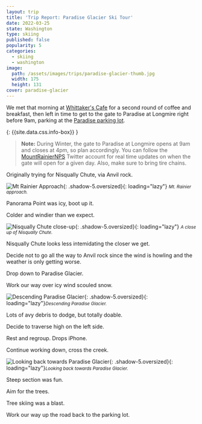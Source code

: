 ```yaml
---
layout: trip
title: 'Trip Report: Paradise Glacier Ski Tour'
date: 2022-03-25
state: Washington
type: skiing
published: false
popularity: 5
categories:
  - skiing
  - washington
image:
  path: /assets/images/trips/paradise-glacier-thumb.jpg
  width: 175
  height: 131
cover: paradise-glacier
---
```


We met that morning at [Whittaker's Cafe](https://whittakersbunkhouse.com/cafe/)
for a second round of coffee and breakfast, then left in time to get to the
gate to Paradise at Longmire right before 9am, parking at the
[Paradise parking lot](https://goo.gl/maps/AqXDswqnQBE8PTPC6).

{: {{site.data.css.info-box}} }
> **Note:** During Winter, the gate to Paradise at Longmire opens at 9am and
> closes at 4pm, so plan accordingly. You can follow the
> [MountRainierNPS](https://twitter.com/MountRainierNPS) Twitter account for
> real time updates on when the gate will open for a given day. Also, make sure
> to bring tire chains.

Originally trying for Nisqually Chute, via Anvil rock.

![Mt Rainier Approach](/assets/images/trips/paradise-glacier-approach.jpg "Mt Rainier approach"){: .shadow-5.oversized}{: loading="lazy"} <small><i>Mt. Rainier approach.</i></small>

Panorama Point was icy, boot up it.

Colder and windier than we expect.

![Nisqually Chute close-up](/assets/images/trips/paradise-glacier-nisqually-chute.jpg "Nisqually Chute close-up"){: .shadow-5.oversized}{: loading="lazy"} <small><i>A close up of Nisqually Chute.</i></small>

Nisqually Chute looks less intemidating the closer we get.

Decide not to go all the way to Anvil rock since the wind is howling and the weather is only getting worse.

Drop down to Paradise Glacier.

Work our way over icy wind scouled snow.

![Descending Paradise Glacier](/assets/images/trips/paradise-glacier-descent.jpg "Descending Paradise Glacier"){: .shadow-5.oversized}{: loading="lazy"}<small><i>Descending Paradise Glacier.</i></small>

Lots of avy debris to dodge, but totally doable.

Decide to traverse high on the left side.

Rest and regroup. Drops iPhone.

Continue working down, cross the  creek.

![Looking back towards Paradise Glacier](/assets/images/trips/paradise-glacier-looking-back.jpg "Looking back towards Paradise Glacier"){: .shadow-5.oversized}{: loading="lazy"}<small><i>Looking back towards Paradise Glacier.</i></small>

Steep section was fun.

Aim for the trees.

Tree skiing was a blast.

Work our way up the road back to the parking lot.
